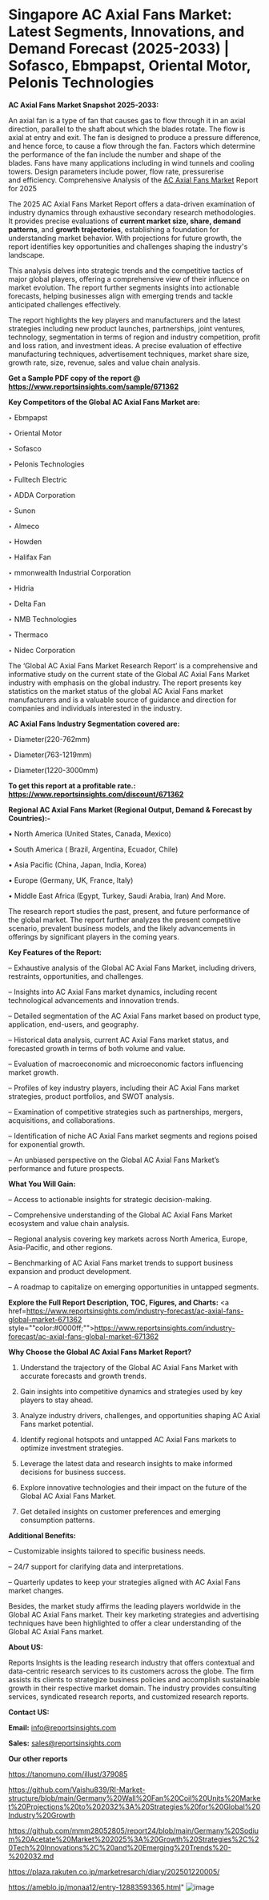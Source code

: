 # Singapore AC Axial Fans Market: Latest Segments, Innovations, and Demand Forecast (2025-2033) | Sofasco, Ebmpapst, Oriental Motor, Pelonis Technologies

<strong>AC Axial Fans Market Snapshot 2025-2033:</strong>

An axial fan is a type of fan that causes gas to flow through it in an axial direction, parallel to the shaft about which the blades rotate. The flow is axial at entry and exit. The fan is designed to produce a pressure difference, and hence force, to cause a flow through the fan. Factors which determine the performance of the fan include the number and shape of the blades. Fans have many applications including in wind tunnels and cooling towers. Design parameters include power, flow rate, pressurerise and efficiency. Comprehensive Analysis of the <a href=https://www.reportsinsights.com/sample/671362>AC Axial Fans Market</a> Report for 2025

The 2025 AC Axial Fans Market Report offers a data-driven examination of industry dynamics through exhaustive secondary research methodologies. It provides precise evaluations of <strong>current market size, share, demand patterns</strong>, and <strong>growth trajectories</strong>, establishing a foundation for understanding market behavior. With projections for future growth, the report identifies key opportunities and challenges shaping the industry's landscape.

This analysis delves into strategic trends and the competitive tactics of major global players, offering a comprehensive view of their influence on market evolution. The report further segments insights into actionable forecasts, helping businesses align with emerging trends and tackle anticipated challenges effectively.

The report highlights the key players and manufacturers and the latest strategies including new product launches, partnerships, joint ventures, technology, segmentation in terms of region and industry competition, profit and loss ration, and investment ideas. A precise evaluation of effective manufacturing techniques, advertisement techniques, market share size, growth rate, size, revenue, sales and value chain analysis.

<strong>Get a Sample PDF copy of the report @ <a href=https://www.reportsinsights.com/sample/671362 style=color:#0000ff;>https://www.reportsinsights.com/sample/671362</a></strong>

<strong>Key Competitors of the Global AC Axial Fans Market are:</strong>

‣ Ebmpapst

‣ Oriental Motor

‣ Sofasco

‣ Pelonis Technologies

‣ Fulltech Electric

‣ ADDA Corporation

‣ Sunon

‣ Almeco

‣ Howden

‣ Halifax Fan

‣ mmonwealth Industrial Corporation

‣ Hidria

‣ Delta Fan

‣ NMB Technologies

‣ Thermaco

‣ Nidec Corporation

The ‘Global AC Axial Fans Market Research Report’ is a comprehensive and informative study on the current state of the Global AC Axial Fans Market industry with emphasis on the global industry. The report presents key statistics on the market status of the global AC Axial Fans market manufacturers and is a valuable source of guidance and direction for companies and individuals interested in the industry.

<strong>AC Axial Fans Industry Segmentation covered are:</strong>

‣ Diameter(220-762mm)

‣ Diameter(763-1219mm)

‣ Diameter(1220-3000mm)

<strong>To get this report at a profitable rate.: <a href=https://www.reportsinsights.com/discount/671362 style=color:#0000ff;>https://www.reportsinsights.com/discount/671362</a></strong>

<strong>Regional AC Axial Fans Market (Regional Output, Demand &amp; Forecast by Countries):-</strong>

• North America (United States, Canada, Mexico)

• South America ( Brazil, Argentina, Ecuador, Chile)

• Asia Pacific (China, Japan, India, Korea)

• Europe (Germany, UK, France, Italy)

• Middle East Africa (Egypt, Turkey, Saudi Arabia, Iran) And More.

The research report studies the past, present, and future performance of the global market. The report further analyzes the present competitive scenario, prevalent business models, and the likely advancements in offerings by significant players in the coming years.

<strong>Key Features of the Report:</strong>

– Exhaustive analysis of the Global AC Axial Fans Market, including drivers, restraints, opportunities, and challenges.

– Insights into AC Axial Fans market dynamics, including recent technological advancements and innovation trends.

– Detailed segmentation of the AC Axial Fans market based on product type, application, end-users, and geography.

– Historical data analysis, current AC Axial Fans market status, and forecasted growth in terms of both volume and value.

– Evaluation of macroeconomic and microeconomic factors influencing market growth.

– Profiles of key industry players, including their AC Axial Fans market strategies, product portfolios, and SWOT analysis.

– Examination of competitive strategies such as partnerships, mergers, acquisitions, and collaborations.

– Identification of niche AC Axial Fans market segments and regions poised for exponential growth.

– An unbiased perspective on the Global AC Axial Fans Market’s performance and future prospects.

<strong>What You Will Gain:</strong>

– Access to actionable insights for strategic decision-making.

– Comprehensive understanding of the Global AC Axial Fans Market ecosystem and value chain analysis.

– Regional analysis covering key markets across North America, Europe, Asia-Pacific, and other regions.

– Benchmarking of AC Axial Fans market trends to support business expansion and product development.

– A roadmap to capitalize on emerging opportunities in untapped segments.

<strong>Explore the Full Report Description, TOC, Figures, and Charts:</strong>
<a href=https://www.reportsinsights.com/industry-forecast/ac-axial-fans-global-market-671362 style=""color:#0000ff;"">https://www.reportsinsights.com/industry-forecast/ac-axial-fans-global-market-671362</a>

<strong>Why Choose the Global AC Axial Fans Market Report?</strong>

1. Understand the trajectory of the Global AC Axial Fans Market with accurate forecasts and growth trends.

2. Gain insights into competitive dynamics and strategies used by key players to stay ahead.

3. Analyze industry drivers, challenges, and opportunities shaping AC Axial Fans market potential.

4. Identify regional hotspots and untapped AC Axial Fans markets to optimize investment strategies.

5. Leverage the latest data and research insights to make informed decisions for business success.

6. Explore innovative technologies and their impact on the future of the Global AC Axial Fans Market.

7. Get detailed insights on customer preferences and emerging consumption patterns.

<strong>Additional Benefits:</strong>

– Customizable insights tailored to specific business needs.

– 24/7 support for clarifying data and interpretations.

– Quarterly updates to keep your strategies aligned with AC Axial Fans market changes.

Besides, the market study affirms the leading players worldwide in the Global AC Axial Fans market. Their key marketing strategies and advertising techniques have been highlighted to offer a clear understanding of the Global AC Axial Fans market.

<strong><strong>About US</strong>:</strong>

Reports Insights is the leading research industry that offers contextual and data-centric research services to its customers across the globe. The firm assists its clients to strategize business policies and accomplish sustainable growth in their respective market domain. The industry provides consulting services, syndicated research reports, and customized research reports.

<strong>Contact US:</strong>

<p class=><b>Email:</b> <a href=mailto:info@reportsinsights.com>info@reportsinsights.com</a></p>
<p class=><b>Sales:</b> <a href=mailto:sales@reportsinsights.com>sales@reportsinsights.com</a></p>

<strong>Our other reports</strong>

<a href=https://tanomuno.com/illust/379085>https://tanomuno.com/illust/379085</a>

<a href=https://github.com/Vaishu839/RI-Market-structure/blob/main/Germany%20Wall%20Fan%20Coil%20Units%20Market%20Projections%20to%202032%3A%20Strategies%20for%20Global%20Industry%20Growth>https://github.com/Vaishu839/RI-Market-structure/blob/main/Germany%20Wall%20Fan%20Coil%20Units%20Market%20Projections%20to%202032%3A%20Strategies%20for%20Global%20Industry%20Growth</a>

<a href=https://github.com/mmm28052805/report24/blob/main/Germany%20Sodium%20Acetate%20Market%202025%3A%20Growth%20Strategies%2C%20Tech%20Innovations%2C%20and%20Emerging%20Trends%20-%202032.md>https://github.com/mmm28052805/report24/blob/main/Germany%20Sodium%20Acetate%20Market%202025%3A%20Growth%20Strategies%2C%20Tech%20Innovations%2C%20and%20Emerging%20Trends%20-%202032.md</a>

<a href=https://plaza.rakuten.co.jp/marketresarch/diary/202501220005/>https://plaza.rakuten.co.jp/marketresarch/diary/202501220005/</a>

<a href=https://ameblo.jp/monaa12/entry-12883593365.html>https://ameblo.jp/monaa12/entry-12883593365.html</a>"
![image](https://github.com/user-attachments/assets/fa5eeab1-a84a-4402-8321-019aa42a4728)
